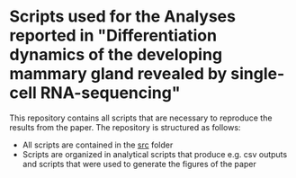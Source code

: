 # Scripts used for the Analyses reported in "Differentiation dynamics of the developing mammary gland revealed by single-cell RNA-sequencing" 
This repository contains all scripts that are necessary to reproduce the results from the paper.
The repository is structured as follows:

- All scripts are contained in the [src](src/) folder
- Scripts are organized in analytical scripts that produce e.g. csv outputs and scripts that were used to generate the figures of the paper
